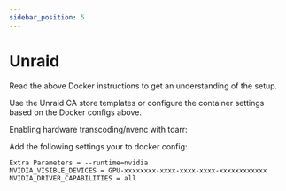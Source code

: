 ```yaml
---
sidebar_position: 5
---
```


# Unraid

Read the above Docker instructions to get an understanding of the setup.


Use the Unraid CA store templates or configure the container settings based on the Docker configs above.

Enabling hardware transcoding/nvenc with tdarr:

Add the following settings your to docker config:

```
Extra Parameters = --runtime=nvidia
NVIDIA_VISIBLE_DEVICES = GPU-xxxxxxxx-xxxx-xxxx-xxxx-xxxxxxxxxxxx
NVIDIA_DRIVER_CAPABILITIES = all
```